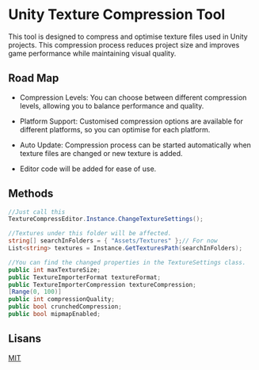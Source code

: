 
# Unity Texture Compression Tool

This tool is designed to compress and optimise texture files used in Unity projects. This compression process reduces project size and improves game performance while maintaining visual quality.


## Road Map

- Compression Levels: You can choose between different compression levels, allowing you to balance performance and quality.

- Platform Support: Customised compression options are available for different platforms, so you can optimise for each platform.

- Auto Update: Compression process can be started automatically when texture files are changed or new texture is added.

- Editor code will be added for ease of use.

  
## Methods

```c#
//Just call this
TextureCompressEditor.Instance.ChangeTextureSettings();

//Textures under this folder will be affected.
string[] searchInFolders = { "Assets/Textures" };// For now
List<string> textures = Instance.GetTexturesPath(searchInFolders);

//You can find the changed properties in the TextureSettings class.
public int maxTextureSize;
public TextureImporterFormat textureFormat;
public TextureImporterCompression textureCompression;
[Range(0, 100)] 
public int compressionQuality;
public bool crunchedCompression;
public bool mipmapEnabled;
```

  
## Lisans

[MIT](https://choosealicense.com/licenses/mit/)

  
